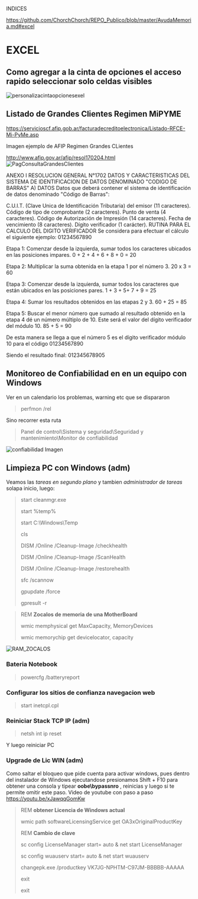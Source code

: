 INDICES

https://github.com/ChorchChorch/REPO_Publico/blob/master/AyudaMemoria.md#excel



# EXCEL

## Como agregar a la cinta de opciones el acceso rapido seleccionar solo celdas visibles
![personalizacintaopcionesexel](https://github.com/ChorchChorch/REPO_Publico/blob/master/IM/PersonalizarCintaOpcionesEXEL.JPG)

## Listado de Grandes Clientes Regimen MiPYME

https://servicioscf.afip.gob.ar/facturadecreditoelectronica/Listado-RFCE-Mi-PyMe.asp

Imagen ejemplo de AFIP Regimen Grandes CLientes

http://www.afip.gov.ar/afip/resol170204.html
![PagConsultaGrandesClientes](https://github.com/ChorchChorch/REPO_Publico/blob/master/IM/GrandesClientes.JPG)

ANEXO I RESOLUCION GENERAL N°1702 DATOS Y CARACTERISTICAS DEL SISTEMA DE IDENTIFICACION DE DATOS DENOMINADO "CODIGO DE BARRAS" A) DATOS Datos que deberá contener el sistema de identificación de datos denominado "Código de Barras":

C.U.I.T. (Clave Unica de Identificación Tributaria) del emisor (11 caracteres).
Código de tipo de comprobante (2 caracteres).
Punto de venta (4 caracteres).
Código de Autorización de Impresión (14 caracteres).
Fecha de vencimiento (8 caracteres).
Dígito verificador (1 carácter). RUTINA PARA EL CALCULO DEL DIGITO VERIFICADOR
Se considera para efectuar el cálculo el siguiente ejemplo: 01234567890

Etapa 1: Comenzar desde la izquierda, sumar todos los caracteres ubicados en las posiciones impares. 0 + 2 + 4 + 6 + 8 + 0 = 20

Etapa 2: Multiplicar la suma obtenida en la etapa 1 por el número 3. 20 x 3 = 60

Etapa 3: Comenzar desde la izquierda, sumar todos los caracteres que están ubicados en las posiciones pares. 1 + 3 + 5+ 7 + 9 = 25

Etapa 4: Sumar los resultados obtenidos en las etapas 2 y 3. 60 + 25 = 85

Etapa 5: Buscar el menor número que sumado al resultado obtenido en la etapa 4 dé un número múltiplo de 10. Este será el valor del dígito verificador del módulo 10. 85 + 5 = 90

De esta manera se llega a que el número 5 es el dígito verificador módulo 10 para el código 01234567890

Siendo el resultado final: 012345678905



## Monitoreo de Confiabilidad en en un equipo con Windows
Ver en un calendario los problemas, warning etc que se dispararon 

> perfmon /rel

Sino recorrer esta ruta

> Panel de control\Sistema y seguridad\Seguridad y mantenimiento\Monitor de confiabilidad

![confiabilidad Imagen](https://github.com/ChorchChorch/REPO_Publico/blob/master/IM/Monitoreo_Confiabilidad_Issues.JPG)


## Limpieza PC con Windows (adm)
Veamos las *tareas en segundo plano*  y tambien *administrador de tareas* solapa inicio, luego:

> start cleanmgr.exe
>
> start %temp%
>
> start C:\Windows\Temp
>
> cls
> 
> DISM /Online /Cleanup-Image /checkhealth
> 
> DISM /Online /Cleanup-Image /ScanHealth
> 
> DISM /Online /Cleanup-Image /restorehealth
> 
> sfc /scannow
>
> gpupdate /force
>
> gpresult -r

>REM **Zocalos de memoria de una MotherBoard**
>
>wmic memphysical get MaxCapacity, MemoryDevices
>
>wmic memorychip get devicelocator, capacity

![RAM_ZOCALOS](https://github.com/ChorchChorch/REPO_Publico/blob/master/IM/RAM_ZOCALOS.JPG)

### Bateria Notebook
> powercfg /batteryreport

### Configurar los sitios de confianza navegacion web
> start inetcpl.cpl

### Reiniciar Stack TCP IP (adm)
> netsh int ip reset

Y luego reiniciar PC

### Upgrade de Lic WIN (adm)
Como saltar el bloqueo que pide cuenta para activar windows, pues dentro del instalador de Windows ejecutandose presionamos Shift + F10 para obtener una consola y tipear **oobe\bypassnro** , reinicias y luego si te permite omitir este paso.
Video de youtube con paso a paso https://youtu.be/xJawqqGomKw

> REM **obtener Licencia de Windows actual**
>
> wmic path softwareLicensingService get OA3xOriginalProductKey
>
>REM **Cambio de clave**
>
> sc config LicenseManager start= auto & net start LicenseManager
> 
> sc config wuauserv start= auto & net start wuauserv
> 
> changepk.exe /productkey VK7JG-NPHTM-C97JM-BBBBB-AAAAA
> 
> exit
> 
> exit
